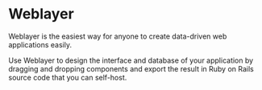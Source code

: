 # Weblayer

Weblayer is the easiest way for anyone to create data-driven web applications
easily.

Use Weblayer to design the interface and database of your application
by dragging and dropping components and export the result
in Ruby on Rails source code that you can self-host.
